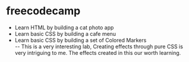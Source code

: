 # freecodecamp
- Learn HTML by building a cat photo app
- Learn basic CSS by building a cafe menu
- Learn basic CSS by building a set of Colored Markers<br>
-- This is a very interesting lab, Creating effects through pure CSS is very intriguing to me. The effects created in this our worth learning.
